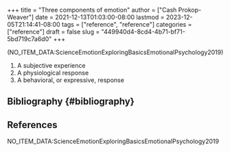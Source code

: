 +++
title = "Three components of emotion"
author = ["Cash Prokop-Weaver"]
date = 2021-12-13T01:03:00-08:00
lastmod = 2023-12-05T21:14:41-08:00
tags = ["reference", "reference"]
categories = ["reference"]
draft = false
slug = "449940d4-8cd4-4b71-bf71-5bd719c7a6d0"
+++

(NO_ITEM_DATA:ScienceEmotionExploringBasicsEmotionalPsychology2019)

1.  A subjective experience
2.  A physiological response
3.  A behavioral, or expressive, response


## Bibliography {#bibliography}

## References

<style>.csl-entry{text-indent: -1.5em; margin-left: 1.5em;}</style><div class="csl-bib-body">
  <div class="csl-entry">NO_ITEM_DATA:ScienceEmotionExploringBasicsEmotionalPsychology2019</div>
</div>
